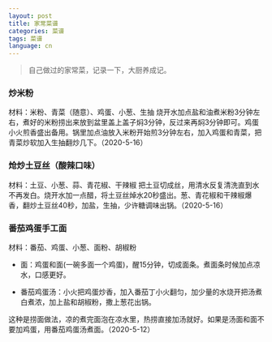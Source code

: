 ```yaml
---
layout: post
title: 家常菜谱
categories: 菜谱
tags: 菜谱
language: cn
---
```

> 自己做过的家常菜，记录一下，大厨养成记。

### 炒米粉
材料：米粉、青菜（随意）、鸡蛋、小葱、生抽
烧开水加点盐和油煮米粉3分钟左右，煮好的米粉捞出来放到盆里盖上盖子焖3分钟，反过来再焖3分钟即可。鸡蛋小火煎香盛出备用。锅里加点油放入米粉开始煎3分钟左右，加入鸡蛋和青菜，把青菜炒软加入生抽翻炒几下。（2020-5-16）

### 炝炒土豆丝（酸辣口味）
材料：土豆、小葱、蒜、青花椒、干辣椒
把土豆切成丝，用清水反复清洗直到水不再发白。烧开水加一点醋，将土豆丝焯水20秒盛出。葱、青花椒和干辣椒爆香，翻炒土豆丝40秒，加盐，生抽，少许糖调味出锅。（2020-5-16）

### 番茄鸡蛋手工面

材料：番茄、鸡蛋、小葱、面粉、胡椒粉

- 面：鸡蛋和面(一碗多面一个鸡蛋)，醒15分钟，切成面条。煮面条时候加点凉水，口感更好。

- 番茄鸡蛋汤：小火把鸡蛋炒香，加入番茄丁小火翻匀，加少量的水烧开把汤煮白煮浓，加上盐和胡椒粉，撒上葱花出锅。

这种是捞面做法，凉的煮完面泡在凉水里，热捞直接加汤就好。如果是汤面和面不要加鸡蛋，用番茄鸡蛋汤煮面。（2020-5-12）